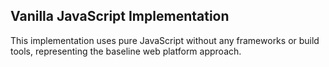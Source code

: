 <!-- start_header --> 
<!-- end_header -->

<!-- start_about -->
<!-- end_about -->

<!-- start_status -->
<!-- end_status -->

<!-- start_usage -->
<!-- end_usage -->

<!-- start_framework_specific -->
## Vanilla JavaScript Implementation

This implementation uses pure JavaScript without any frameworks or build tools, representing the baseline web platform approach.

<!-- end_framework_specific -->

<!-- start_real_world_app -->
<!-- end_real_world_app -->

<!-- start_license -->
<!-- end_license -->
